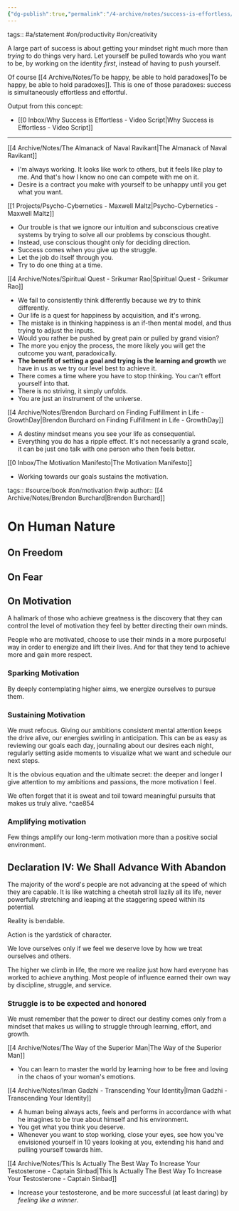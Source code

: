```yaml
---
{"dg-publish":true,"permalink":"/4-archive/notes/success-is-effortless/"}
---
```


tags:: #a/statement #on/productivity #on/creativity 

A large part of success is about getting your mindset right much more than *trying* to do things very hard. Let yourself be pulled towards who you want to be, by working on the identity *first*, instead of having to push yourself.

Of course [[4 Archive/Notes/To be happy, be able to hold paradoxes\|To be happy, be able to hold paradoxes]]. This is one of those paradoxes: success is simultaneously effortless and effortful.

Output from this concept:
- [[0 Inbox/Why Success is Effortless - Video Script\|Why Success is Effortless - Video Script]]

***

[[4 Archive/Notes/The Almanack of Naval Ravikant\|The Almanack of Naval Ravikant]]
- I'm always working. It looks like work to others, but it feels like play to me. And that's how I know no one can compete with me on it.
- Desire is a contract you make with yourself to be unhappy until you get what you want.

[[1 Projects/Psycho-Cybernetics - Maxwell Maltz\|Psycho-Cybernetics - Maxwell Maltz]]
- Our trouble is that we ignore our intuition and subconscious creative systems by trying to solve all our problems by conscious thought.
- Instead, use conscious thought only for deciding direction.
- Success comes when you give up the struggle.
- Let the job do itself through you.
- Try to do one thing at a time.

[[4 Archive/Notes/Spiritual Quest - Srikumar Rao\|Spiritual Quest - Srikumar Rao]]
- We fail to consistently think differently because we *try* to think differently.
- Our life is a quest for happiness by acquisition, and it's wrong.
- The mistake is in thinking happiness is an if-then mental model, and thus trying to adjust the inputs.
- Would you rather be pushed by great pain or pulled by grand vision?
- The more you enjoy the process, the more likely you will get the outcome you want, paradoxically.
- **The benefit of setting a goal and trying is the learning and growth** we have in us as we try our level best to achieve it.
- There comes a time where you have to stop thinking. You can't effort yourself into that.
- There is no striving, it simply unfolds.
- You are just an instrument of the universe.

[[4 Archive/Notes/Brendon Burchard on Finding Fulfillment in Life - GrowthDay\|Brendon Burchard on Finding Fulfillment in Life - GrowthDay]]
- A destiny mindset means you see your life as consequential.
- Everything you do has a ripple effect. It's not necessarily a grand scale, it can be just one talk with one person who then feels better.

[[0 Inbox/The Motivation Manifesto\|The Motivation Manifesto]]
- Working towards our goals sustains the motivation. 
<div class="transclusion internal-embed is-loaded"><div class="markdown-embed">




tags:: #source/book #on/motivation #wip
author:: [[4 Archive/Notes/Brendon Burchard\|Brendon Burchard]]

# On Human Nature
## On Freedom
## On Fear
## On Motivation
A hallmark of those who achieve greatness is the discovery that they can control the level of motivation they feel by better directing their own minds.

People who are motivated, choose to use their minds in a more purposeful way in order to energize and lift their lives. And for that they tend to achieve more and gain more respect.

### Sparking Motivation
By deeply contemplating higher aims, we energize ourselves to pursue them.

### Sustaining Motivation
We must refocus. Giving our ambitions consistent mental attention keeps the drive alive, our energies swirling in anticipation. This can be as easy as reviewing our goals each day, journaling about our desires each night, regularly setting aside moments to visualize what we want and schedule our next steps.

It is the obvious equation and the ultimate secret: the deeper and longer I give attention to my ambitions and passions, the more motivation I feel.

We often forget that it is sweat and toil toward meaningful pursuits that makes us truly alive. ^cae854

### Amplifying motivation
Few things amplify our long-term motivation more than a positive social environment.

## Declaration IV: We Shall Advance With Abandon
The majority of the word's people are not advancing at the speed of which they are capable. It is like watching a cheetah stroll lazily all its life, never powerfully stretching and leaping at the staggering speed within its potential.

Reality is bendable.

Action is the yardstick of character.

We love ourselves only if we feel we deserve love by how we treat ourselves and others.

The higher we climb in life, the more we realize just how hard everyone has worked to achieve anything. Most people of influence earned their own way by discipline, struggle, and service.

### Struggle is to be expected and honored
We must remember that the power to direct our destiny comes only from a mindset that makes us willing to struggle through learning, effort, and growth.

</div></div>


[[4 Archive/Notes/The Way of the Superior Man\|The Way of the Superior Man]]
- You can learn to master the world by learning how to be free and loving in the chaos of your woman's emotions.

[[4 Archive/Notes/Iman Gadzhi - Transcending Your Identity\|Iman Gadzhi - Transcending Your Identity]]
- A human being always acts, feels and performs in accordance with what he imagines to be true about himself and his environment.
- You get what you think you deserve.
- Whenever you want to stop working, close your eyes, see how you've envisioned yourself in 10 years looking at you, extending his hand and pulling yourself towards him.

[[4 Archive/Notes/This Is Actually The Best Way To Increase Your Testosterone - Captain Sinbad\|This Is Actually The Best Way To Increase Your Testosterone - Captain Sinbad]]
- Increase your testosterone, and be more successful (at least daring) by *feeling like a winner*.